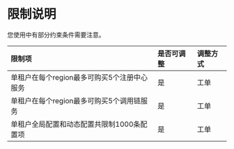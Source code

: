 # 限制说明

您使用中有部分约束条件需要注意。

| 限制项	| 是否可调整	| 调整方式 |
| :- | :- | :- |
|  单租户在每个region最多可购买5个注册中心服务	|  是	|  工单  |
|  单租户在每个region最多可购买5个调用链服务 |  是	|  工单 |
|  单租户全局配置和动态配置共限制1000条配置项  	 |  是	|  工单 |



